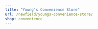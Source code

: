 ```yaml
---
title: "Young's Convenience Store"
url: /newfield/youngs-convenience-store/
shop: convenience
---
```

